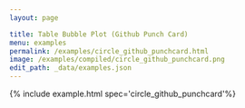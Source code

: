 ```yaml
---
layout: page

title: Table Bubble Plot (Github Punch Card)
menu: examples
permalink: /examples/circle_github_punchcard.html
image: /examples/compiled/circle_github_punchcard.png
edit_path: _data/examples.json
---
```




{% include example.html spec='circle_github_punchcard'%}
